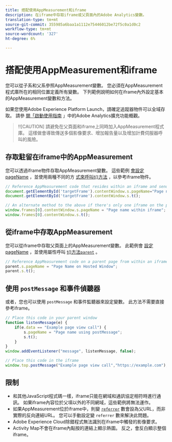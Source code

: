 ```yaml
---
title: 搭配使用AppMeasurement和iframe
description: 在iframe中存取iframe或父頁面內的Adobe Analytics變數。
translation-type: tm+mt
source-git-commit: 355985a6baa1a1112e75446012be72f5c0a1d0c2
workflow-type: tm+mt
source-wordcount: '327'
ht-degree: 6%

---
```



# 搭配使用AppMeasurement和iframe

您可以從子系和父系參照AppMeasurement變數。 您必須在AppMeasurement程式庫所在的相同位置定義所有變數。 下列範例說明如何在iframe內外設定基本的AppMeasurement變數和方法。

如果您使用Adobe Experience Platform Launch，請確定追蹤器物件可以全域存取。 請參 [閱「啟動使用指南](https://docs.adobe.com/content/help/zh-Hant/launch/using/extensions-ref/adobe-extension/analytics-extension/overview.html) 」中的Adobe Analytics擴充功能概觀。

>!![CAUTION]
請避免在父頁面和iframe上同時加入AppMeasurement程式庫。 這樣做會導致傳送多個影像要求、增加報告量以及增加計費伺服器呼叫的風險。

## 存取駐留在iframe中的AppMeasurement

您可以透過iframe物件存取AppMeasurement變數。 這些範例 [會設定pageName](../vars/page-vars/pagename.md) ，並使用兩種不同的方 [式來呼叫t()方法](../vars/functions/t-method.md) ，以參考iframe物件。

```js
// Reference AppMeasurement code that resides within an iframe and send an image request
document.getElementById('targetFrame').contentWindow.s.pageName="Page name within iframe";
document.getElementById('targetFrame').contentWindow.s.t();

// An alternate method to the above if there's only one iframe on the page
window.frames[0].contentWindow.s.pageName = "Page name within iframe";
window.frames[0].contentWindow.s.t();
```

## 從iframe中存取AppMeasurement

您可以從iframe中存取父頁面上的AppMeasurement變數。 此範例會 [設定pageName](../vars/page-vars/pagename.md) ，並使用屬性呼叫 [t()方法](../vars/functions/t-method.md)[`parent`](https://www.w3schools.com/jsref/prop_win_parent.asp) 。

```js
// Reference AppMeasurement code on a parent page from within an iframe and send an image request
parent.s.pageName = "Page Name on Hosted Window";
parent.s.t();
```

## 使用 `postMessage` 和事件偵聽器

或者，您也可以使用 `postMessage` 和事件監聽器來設定變數。 此方法不需要直接參考iframe。

```js
// Place this code in your parent window
function listenMessage(e) {
    if(e.data == "Example page view call") {
        s.pageName = "Page name using postMessage";
        s.t();
    }
}
window.addEventListener("message", listenMessage, false);

// Place this code in the iframe
window.top.postMessage("Example page view call","https://example.com");
```

## 限制

* 和其他JavaScript程式碼一樣，iframe只能在網域和通訊協定相符時進行通訊。 如果iframe內容位於父項以外的不同網域，這些範例將無法運作。
* 如果AppMeasurement位於iframe中，則變 [`referrer`](../vars/page-vars/referrer.md) 數會設為父URL，而非實際的反向連結URL。 您可以手動設定變 `referrer` 數來解決此問題。
* [](https://docs.adobe.com/content/help/zh-Hant/debugger/using/experience-cloud-debugger.html) Adobe Experience Cloud除錯程式無法識別在iframe中觸發的影像要求。
* Activity Map不會在iframe內點按的連結上顯示熱圖。 反之，會反白顯示整個iframe。
